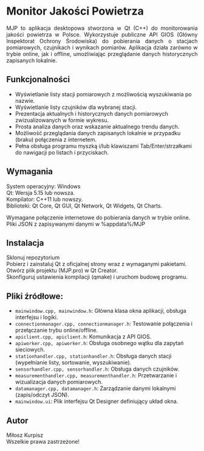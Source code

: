 # Monitor Jakości Powietrza
<div style="text-align: justify">
MJP to aplikacja desktopowa stworzona w Qt (C++) do monitorowania jakości powietrza w Polsce. Wykorzystuje publiczne API GIOS (Główny Inspektorat Ochrony Środowiska) do pobierania danych o stacjach pomiarowych, czujnikach i wynikach pomiarów. Aplikacja działa zarówno w trybie online, jak i offline, umożliwiając przeglądanie danych historycznych zapisanych lokalnie.
</div>

## Funkcjonalności

* Wyświetlanie listy stacji pomiarowych z możliwością wyszukiwania po nazwie.<br>
* Wyświetlanie listy czujników dla wybranej stacji.<br>
* Prezentacja aktualnych i historycznych danych pomiarowych zwizualizowanych w formie wykresu.<br>
* Prosta analiza danych oraz wskazanie aktualnego trendu danych.<br>
* Możliwość przeglądania danych zapisanych lokalnie w przypadku (braku) połączenia z internetem.<br>
* Pełna obsługa programu myszką i/lub klawiszami Tab/Enter/strzałkami do nawigacji po listach i przyciskach.<br>

## Wymagania

System operacyjny: Windows<br>
Qt: Wersja 5.15 lub nowsza.<br>
Kompilator: C++11 lub nowszy.<br>
Biblioteki: Qt Core, Qt GUI, Qt Network, Qt Widgets, Qt Charts.<br>

Wymagane połączenie internetowe do pobierania danych w trybie online.<br>
Pliki JSON z zapisywanymi danymi w %appdata%/MJP<br>

## Instalacja

Sklonuj repozytorium<br>
Pobierz i zainstaluj Qt z oficjalnej strony wraz z wymaganymi pakietami.<br>
Otwórz plik projektu (MJP.pro) w Qt Creator.<br>
Skonfiguruj ustawienia kompilacji (qmake) i uruchom budowę programu.<br>

## Pliki źródłowe:

* `mainwindow.cpp, mainwindow.h`: Główna klasa okna aplikacji, obsługa interfejsu i logiki.<br>
* `connectionmanager.cpp, connectionmanager.h`: Testowanie połączenia i przełączanie trybu online/offline.<br>
* `apiclient.cpp, apiclient.h`: Komunikacja z API GIOS.<br>
* `apiworker.cpp, apiworker.h`: Obsługa osobnego wątku dla zapytań sieciowych.<br>
* `stationhandler.cpp, stationhandler.h`: Obsługa danych stacji (wypełnianie listy, sortowanie, wyszukiwanie).<br>
* `sensorhandler.cpp, sensorhandler.h`: Obsługa danych czujników.<br>
* `measurementhandler.cpp, measurementhandler.h`: Przetwarzanie i wizualizacja danych pomiarowych.<br>
* `datamanager.cpp, datamanager.h`: Zarządzanie danymi lokalnymi (zapis/odczyt JSON).<br>
* `mainwindow.ui`: Plik interfejsu Qt Designer definiujący układ okna.<br>

## Autor

Miłosz Kurpisz<br>
Wszelkie prawa zastrzeżone!
